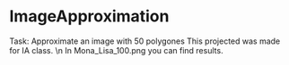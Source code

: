 # ImageApproximation
Task: Approximate an image with 50 polygones 
This projected was made for IA class. \n In Mona_Lisa_100.png you can find results. 
